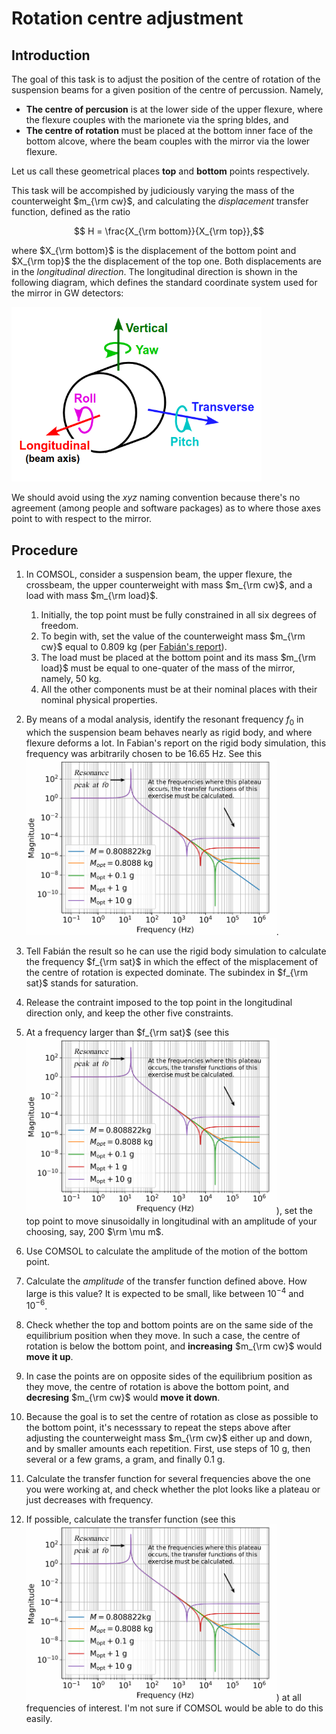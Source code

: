 # Rotation centre adjustment

## Introduction

The goal of this task is to  adjust the position of the centre of rotation of the suspension beams for a given position of the centre
of percussion. Namely, 

* **The centre of percusion** is at the lower side of the upper flexure, where the flexure couples with the marionete via
   the spring bldes, and
* **The centre of rotation** must be placed at the bottom inner face of the bottom alcove, where the beam couples with the
   mirror via the lower flexure.

Let us call these geometrical places **top** and **bottom** points respectively.

This task will be accompished by judiciously varying the mass of the counterweight $m_{\rm cw}$, and calculating the *displacement* 
transfer function, defined as the ratio

$$ H = \frac{X_{\rm bottom}}{X_{\rm top}},$$

where $X_{\rm bottom}$ is the displacement of the bottom point and $X_{\rm top}$ the the displacement of the top one. Both displacements
are in the *longitudinal direction*.
The longitudinal direction is shown in the following diagram, which defines the standard coordinate system used for the mirror in GW detectors:

<img src="figures/standard_coordinate_system.png " alt="drawing" width="400"/>

We should avoid using the *xyz* naming convention because there's no agreement (among people and software packages) as to where those axes point to with respect to the mirror.

## Procedure

1. In COMSOL, consider a suspension beam, the upper flexure, the crossbeam, the upper counterweight with mass $m_{\rm cw}$, and a load with mass $m_{\rm load}$.
   1. Initially, the top point must be fully constrained in all six degrees of freedom.
   2. To begin with, set the value of the counterweight mass $m_{\rm cw}$ equal to 0.809 kg (per [Fabián's report](reports/cryogenic_suspension_rigid_body_model_fabian.pdf)).
   3. The load must be placed at the bottom point and its mass $m_{\rm load}$ must be equal to one-quater of the mass of the mirror, namely, 50 kg.
   4. All the other components must be at their nominal places with their nominal physical properties.

2. By means of a modal analysis, identify the resonant frequency $f_{0}$ in which the suspension beam behaves nearly as rigid body, and where flexure deforms a lot. In Fabian's report on the rigid body simulation, this frequency was arbitrarily chosen to be 16.65 Hz. See this <img src="figures/transfer_function_amplitude.png" alt="transfer function" width="400"/>.
   
4. Tell Fabián the result so he can use the rigid body simulation to calculate the frequency $f_{\rm sat}$ in which the effect of the misplacement of the centre of rotation is expected dominate. The subindex in $f_{\rm sat}$ stands for saturation.

5. Release the contraint imposed to the top point in the longitudinal direction only, and keep the other five constraints.
  
2. At a frequency larger than $f_{\rm sat}$ (see this <img src="figures/transfer_function_amplitude.png" alt="transfer function" width="400"/>), set the top point to move sinusoidally in longitudinal with an amplitude of your choosing,   say, 200 $\rm \mu m$.

3. Use COMSOL to calculate the amplitude of the motion of the bottom point.
4. Calculate the *amplitude* of the transfer function defined above. How large is this value? It is expected to be small, like between $10^{-4}$ and $10^{-6}$.
5. Check whether the top and bottom points are on the same side of the equilibrium position when they move. In such a case, the centre of rotation is below the bottom point, and **increasing** $m_{\rm cw}$ would **move it up**.
6. In case the points are on opposite sides of the equilibrium position as they move, the centre of rotation is above the bottom point, and **decresing** $m_{\rm cw}$ would **move it down**.
7. Because the goal is to set the centre of rotation as close as possible to the bottom point, it's necesssary to repeat the steps above after adjusting the counterweight mass $m_{\rm cw}$ either up and down, and  by smaller amounts each repetition. First, use steps of 10 g, then several or a few grams, a gram, and finally 0.1 g.
8. Calculate the transfer function for several frequencies above the one you were working at, and check whether the plot looks like a plateau or just decreases with frequency.
9. If possible, calculate the transfer function (see this <img src="figures/transfer_function_amplitude.png" alt="example" width="400"/>) at all frequencies of interest. I'm not sure if COMSOL would be able to do this easily.
